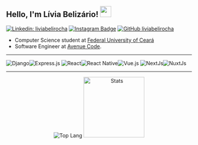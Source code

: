 ## Hello, I'm Lívia Belizário! <img src="https://media.giphy.com/media/bcKmIWkUMCjVm/giphy.gif" width="30">

[![Linkedin: liviabelirocha](https://img.shields.io/badge/-liviabelirocha-blue?style=flat-square&logo=Linkedin&logoColor=white&link=https://www.linkedin.com/in/liviabelirocha/)](https://www.linkedin.com/in/l%C3%ADvia-beliz%C3%A1rio-92997b162/)
[![Instagram Badge](https://img.shields.io/badge/-Instagram-C13584?style=flat&labelColor=C13584&logo=instagram&logoColor=white&link=https://www.instagram.com/codepwr/)](https://www.instagram.com/liviabelirocha/)
[![GitHub liviabelirocha](https://img.shields.io/github/followers/liviabelirocha?label=follow&style=social)](https://github.com/liviabelirocha)

* Computer Science student at [Federal University of Ceará](https://cc.ufc.br)
* Software Engineer at [Avenue Code](https://www.avenuecode.com/).

<hr/>

<img alt="Django" src="https://img.shields.io/badge/django%20-%23092E20.svg?&style=for-the-badge&logo=django&logoColor=white"/><img alt="Express.js" src="https://img.shields.io/badge/express.js%20-%23404d59.svg?&style=for-the-badge"/>
<img alt="React" src="https://img.shields.io/badge/react%20-%2320232a.svg?&style=for-the-badge&logo=react&logoColor=%2361DAFB"/><img alt="React Native" src="https://img.shields.io/badge/react_native%20-%2320232a.svg?&style=for-the-badge&logo=react&logoColor=%2361DAFB"/><img alt="Vue.js" src="https://img.shields.io/badge/vuejs%20-%2335495e.svg?&style=for-the-badge&logo=vue.js&logoColor=%234FC08D"/>
<img alt="NextJs" src="https://img.shields.io/badge/next.js-000000?style=for-the-badge&logo=nextdotjs&logoColor=white"/><img alt="NuxtJs" src="https://img.shields.io/badge/nuxt.js-00C58E?style=for-the-badge&logo=nuxtdotjs&logoColor=white"/>

<hr/>

<p align="center">
  <img alt="Top Lang" src="https://github-readme-stats.vercel.app/api/top-langs/?username=liviabelirocha&layout=compact&theme=radical&exclude_repo=match-prophet,datascience-ck0223,ia-ck0248,datascience-ck0268"> <img alt="Stats" src="https://github-readme-stats.vercel.app/api?username=liviabelirocha&show_icons=true&theme=radical" height="165">
</p>
